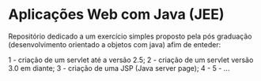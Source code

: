 # Aplicações Web com Java (JEE)

Repositório dedicado a um exercício simples proposto pela pós graduação (desenvolvimento orientado a objetos com java) afim de enteder: 

1 - criação de um servlet até a versão 2.5;
2 - criação de um servlet versão 3.0 em diante;
3 - criação de uma JSP (Java server page);
4 -
5 - 
...
